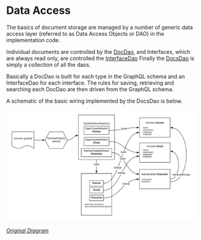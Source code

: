 # Data Access 

The basics of document storage are managed by a number of generic data access layer (referred to as Data Access Objects or DAO)
 in the implementation code.

Individual documents are controlled by the [DocDao](https://github.com/ianmorgan/graph-store/blob/master/src/main/java/ianmorgan/docstore/DocDao.kt), 
and Interfaces, which are always read only, are controlled the [InterfaceDao](https://github.com/ianmorgan/graph-store/blob/master/src/main/java/ianmorgan/docstore/InterfaceDao.kt) 
Finally the  [DocsDao](https://github.com/ianmorgan/graph-store/blob/master/src/main/java/ianmorgan/docstore/DocsDao.kt) is 
simply a collection of all the daos.

Basically a DocDao is built for each type in the GraphQL schema and an InterfaceDao for each interface. 
The rules for saving, retrieving and searching each DocDao are then driven from the GraphQL schema.

A schematic of the basic wiring implemented by the DocsDao is below.

<img src="images/docs-dao-wiring.png" width="800"> 


_[Original Diagram](https://www.lucidchart.com/invitations/accept/c1bc70c1-c36d-41fa-9e2b-9d27859fdabf)_